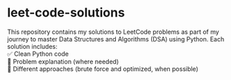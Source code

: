 # leet-code-solutions
This repository contains my solutions to LeetCode problems as part of my journey to master Data Structures and Algorithms (DSA) using Python. 
Each solution includes:  
✅ Clean Python code  
🧠 Problem explanation (where needed)  
🚀 Different approaches (brute force and optimized, when possible)

